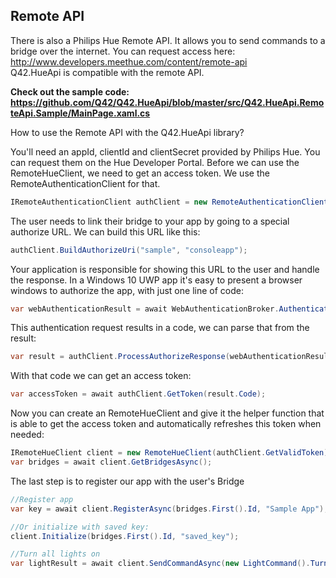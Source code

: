 ## Remote API
There is also a Philips Hue Remote API. It allows you to send commands to a bridge over the internet. You can request access here: http://www.developers.meethue.com/content/remote-api  
Q42.HueApi is compatible with the remote API.

**Check out the sample code:
https://github.com/Q42/Q42.HueApi/blob/master/src/Q42.HueApi.RemoteApi.Sample/MainPage.xaml.cs**

How to use the Remote API with the Q42.HueApi library?

You'll need an appId, clientId and clientSecret provided by Philips Hue. You can request them on the Hue Developer Portal. Before we can use the RemoteHueClient, we need to get an access token. We use the RemoteAuthenticationClient for that.

```cs 
IRemoteAuthenticationClient authClient = new RemoteAuthenticationClient(clientId, clientSecret, appId);
```

The user needs to link their bridge to your app by going to a special authorize URL. We can build this URL like this:

```cs 
authClient.BuildAuthorizeUri("sample", "consoleapp");
```

Your application is responsible for showing this URL to the user and handle the response. In a Windows 10 UWP app it's easy to present a browser windows to authorize the app, with just one line of code:

```cs 
var webAuthenticationResult = await WebAuthenticationBroker.AuthenticateAsync(WebAuthenticationOptions.None, authorizeUri, callbackUri);
```

This authentication request results in a code, we can parse that from the result:

```cs 
var result = authClient.ProcessAuthorizeResponse(webAuthenticationResult.ResponseData);
```

With that code we can get an access token:

```cs 
var accessToken = await authClient.GetToken(result.Code);
```

Now you can create an RemoteHueClient and give it the helper function that is able to get the access token and automatically refreshes this token when needed:

```cs 
IRemoteHueClient client = new RemoteHueClient(authClient.GetValidToken);
var bridges = await client.GetBridgesAsync();
```

The last step is to register our app with the user's Bridge

```cs 
//Register app
var key = await client.RegisterAsync(bridges.First().Id, "Sample App");

//Or initialize with saved key:
client.Initialize(bridges.First().Id, "saved_key");

//Turn all lights on
var lightResult = await client.SendCommandAsync(new LightCommand().TurnOn());
```

            
